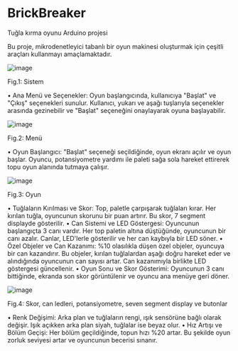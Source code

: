 # BrickBreaker
 Tuğla kırma oyunu Arduino projesi

Bu proje, mikrodenetleyici tabanlı bir oyun
makinesi oluşturmak için çeşitli araçları kullanmayı
amaçlamaktadır.

![image](https://github.com/user-attachments/assets/875256e4-af09-4884-a95e-e48d1d07d892)

Fig.1: Sistem


• Ana Menü ve Seçenekler: Oyun başlangıcında,
kullanıcıya "Başlat" ve "Çıkış" seçenekleri
sunulur. Kullanıcı, yukarı ve aşağı tuşlarıyla
seçenekler arasında gezinebilir ve "Başlat"
seçeneğini onaylayarak oyuna başlayabilir.

![image](https://github.com/user-attachments/assets/ec2c003a-3534-4b9a-ae84-2150a66a6069)

Fig.2: Menü


• Oyun Başlangıcı: "Başlat" seçeneği seçildiğinde,
oyun ekranı açılır ve oyun başlar. Oyuncu, potansiyometre yardımı ile paleti
sağa sola hareket ettirerek topu oyun alanında
tutmaya çalışır.

![image](https://github.com/user-attachments/assets/0528764f-b458-48a5-85d2-279e81a49aea)

Fig.3: Oyun


• Tuğlaların Kırılması ve Skor: Top, paletle
çarpışarak tuğlaları kırar. Her kırılan tuğla,
oyuncunun skorunu bir puan artırır. Bu skor, 7
segment displayde gösterilir.
• Can Sistemi ve LED Göstergesi: Oyuncunun
başlangıçta 3 canı vardır. Her top paletin altına
düştüğünde, oyuncunun bir canı azalır. Canlar,
LED'lerle gösterilir ve her can kaybıyla bir LED
söner.
• Özel Objeler ve Can Kazanımı: %10 olasılıkla
düşen özel objeler, oyuncuya bir can kazandırır. Bu
objeler, kırılan tuğlalardan aşağı doğru hareket eder
ve alındığında oyuncunun can sayısı artar. Can
kazanımıyla birlikte LED göstergesi güncellenir.
• Oyun Sonu ve Skor Gösterimi: Oyuncunun 3 canı
bittiğinde, ekranda son skor görüntülenir ve oyuncu
ana menüye geri döner.

![image](https://github.com/user-attachments/assets/8a209a75-49f7-48ac-8fb4-67e29baa9975)

Fig.4: Skor, can ledleri, potansiyometre, seven segment display ve butonlar


• Renk Değişimi: Arka plan ve tuğlaların rengi, ışık
sensörüne bağlı olarak değişir. Işık açıkken arka
plan siyah, tuğlalar ise beyaz olur.
• Hız Artışı ve Bölüm Geçişi: Her bölüm
geçildiğinde, topun hızı %20 artar. Bu şekilde oyun
zorluk seviyesi artar ve oyuncunun becerisi sınanır.
